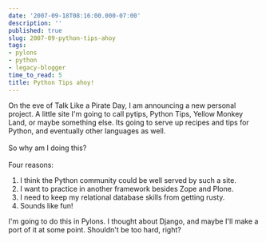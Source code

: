 ```yaml
---
date: '2007-09-18T08:16:00.000-07:00'
description: ''
published: true
slug: 2007-09-python-tips-ahoy
tags:
- pylons
- python
- legacy-blogger
time_to_read: 5
title: Python Tips ahoy!
---
```


On the eve of Talk Like a Pirate Day, I am announcing a new personal project.  A little site I'm going to call pytips, Python Tips, Yellow Monkey Land, or maybe something else.  Its going to serve up recipes and tips for Python, and eventually other languages as well.<br /><br />So why am I doing this?<br /><br />Four reasons:<br /><ol><li>I think the Python community could be well served by such a site.  </li><li>I want to practice in another framework besides Zope and Plone.</li><li>I need to keep my relational database skills  from getting rusty.</li><li>Sounds like fun! </li></ol>I'm going to do this in Pylons.  I thought about Django, and maybe I'll make a port of it at some point.  Shouldn't be too hard, right?